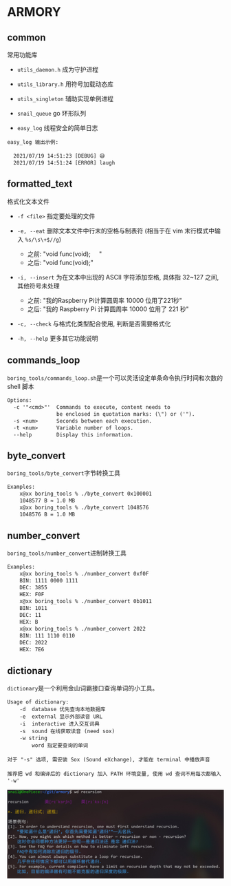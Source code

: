 
# ARMORY

## common
常用功能库

- `utils_daemon.h` 成为守护进程

- `utils_library.h` 用符号加载动态库

- `utils_singleton` 辅助实现单例进程

- `snail_queue` go 环形队列

- `easy_log` 线程安全的简单日志
```
easy_log 输出示例:

  2021/07/19 14:51:23 [DEBUG] 😅
  2021/07/19 14:51:24 [ERROR] laugh
```

## formatted_text

格式化文本文件

- `-f <file>` 指定要处理的文件

- `-e, --eat` 删除文本文件中行末的空格与制表符 (相当于在 vim 末行模式中输入 `%s/\s\+$//g`)
  - 之前: "void func(void); &nbsp; &nbsp; "
  - 之后: "void func(void);"

- `-i, --insert` 为在文本中出现的 ASCII 字符添加空格, 具体指 32~127 之间, 其他符号未处理
  - 之前: "我的Raspberry Pi计算圆周率 10000 位用了221秒"
  - 之后: "我的 Raspberry Pi 计算圆周率 10000 位用了 221 秒"

- `-c, --check` 与格式化类型配合使用, 判断是否需要格式化

- `-h, --help` 更多其它功能说明

## commands_loop
`boring_tools/commands_loop.sh`是一个可以灵活设定单条命令执行时间和次数的 shell 脚本

```
Options:
  -c '"<cmd>"'  Commands to execute, content needs to
                be enclosed in quotation marks: (\") or ('").
  -s <num>      Seconds between each execution.
  -t <num>      Variable number of loops.
  --help        Display this information.
```

## byte_convert
`boring_tools/byte_convert`字节转换工具

```
Examples:
    x@xx boring_tools % ./byte_convert 0x100001
    1048577 B ≈ 1.0 MB
    x@xx boring_tools % ./byte_convert 1048576
    1048576 B = 1.0 MB
```

## number_convert
`boring_tools/number_convert`进制转换工具

```
Examples:
    x@xx boring_tools % ./number_convert 0xf0F
    BIN: 1111 0000 1111
    DEC: 3855
    HEX: F0F
    x@xx boring_tools % ./number_convert 0b1011
    BIN: 1011
    DEC: 11
    HEX: B
    x@xx boring_tools % ./number_convert 2022
    BIN: 111 1110 0110
    DEC: 2022
    HEX: 7E6
```

## dictionary
`dictionary`是一个利用金山词霸接口查询单词的小工具。

```
Usage of dictionary:
    -d	database 优先查询本地数据库
    -e  external 显示外部读音 URL
    -i  interactive 进入交互词典
    -s  sound 在线获取读音 (need sox)
    -w string
        word 指定要查询的单词

对于 "-s" 选项, 需安装 Sox (Sound eXchange), 才能在 terminal 中播放声音

推荐把 wd 和编译后的 dictionary 加入 PATH 环境变量, 使用 wd 查词不用每次都输入 '-w'
```

![image](https://github.com/PunkSnail/armory/blob/master/images/dictionary_demonstration.jpg)
